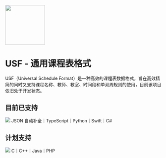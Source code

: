 <image src="https://github.com/user-attachments/assets/563db63c-954f-4d47-839e-c475d88ab7fc" height="128"/>

# USF - 通用课程表格式
USF（Universal Schedule Format）是一种高效的课程表数据格式，旨在高效精简的同时又支持课程名称、教师、教室、时间段和单双周规则的使用，目前该项目依旧处于开发状态。

## 目前已支持
<img src="https://skillicons.dev/icons?i=ts,py,swift,cs" />
JSON 自动补全｜TypeScript｜Python｜Swift｜C#

## 计划支持
<img src="https://skillicons.dev/icons?i=c,cpp,java,php" />
C｜C++｜Java｜PHP
